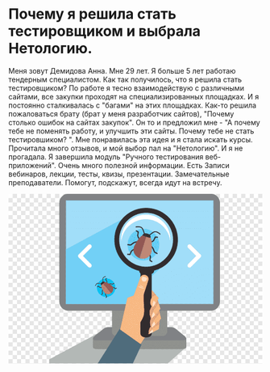 # Почему я решила стать тестировщиком и выбрала Нетологию.

Меня зовут Демидова Анна. 
Мне 29 лет. Я больше 5 лет работаю тендерным специалистом. Как так получилось, что я решила стать тестировщиком? 
По работе я тесно взаимодействую с различными сайтами, все закупки проходят на специализированных площадках.  И я постоянно сталкивалась с "багами" на этих площадках. Как-то решила пожаловаться брату (брат у меня разработчик сайтов), "Почему столько ошибок на сайтах закупок". Он то и предложил мне - "А почему тебе не поменять работу, и улучшить эти сайты. Почему тебе не стать тестировшиком? ". Мне понравилась эта идея и я стала искать курсы. Прочитала много отзывов, и мой выбор пал на "Нетологию". И я не прогадала. Я завершила модуль "Ручного тестирования веб-приложений". Очень много полезной информации. Есть Записи вебинаров, лекции, тесты, квизы, презентации. Замечательные преподаватели. Помогут, подскажут, всегда идут на встречу.

 ![Alt text](png-clipart-software-testing-computer-software-test-automation-computer-icons-manual-testing-others-miscellaneous-hand.png)

